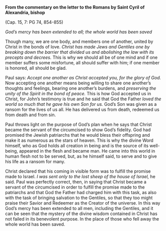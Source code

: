 

**From the commentary on the letter to the Romans by Saint Cyril of Alexandria, bishop**

(Cap. 15, 7: PG 74, 854-855)

_God’s mercy has been extended to all; the whole world has been saved_

Though many, we are one body, and members one of another, united by Christ in the bonds of love. _Christ has made Jews and Gentiles one by breaking down the barrier that divided us and abolishing the law with its precepts and decrees._ This is why we should all be of one mind and if one member suffers some misfortune, all should suffer with him; if one member is honored, all should be glad.

Paul says: _Accept one another as Christ accepted you, for the glory of God._ Now accepting one another means being willing to share one another’s thoughts and feelings, bearing one another’s burdens, and _preserving the unity of the Spirit in the bond of peace._ This is how God accepted us in Christ, for John’s testimony is true and he said that God the Father _loved the world so much that he gave his own Son for us._ God’s Son was given as a ransom for the lives of us all. He has delivered us from death, redeemed us from death and from sin.

Paul throws light on the purpose of God’s plan when he says that Christ became the servant of the circumcised to show God’s fidelity. God had promised the Jewish patriarchs that he would bless their offspring and make it as numerous as the stars of heaven. This is why the divine Word himself, who as God holds all creation in being and is the source of its well-being, appeared in the flesh and became man. He came into this world in human flesh not to be served, but, as he himself said, to serve and to give his life as a ransom for many.

Christ declared that his coming in visible form was to fulfill the promise made to Israel. _I was sent only to the lost sheep of the house of Israel,_ he said. Paul was perfectly correct, then, in saying that Christ became a servant of the circumcised in order to fulfill the promise made to the patriarchs and that God the Father had charged him with this task, as also with the task of bringing salvation to the Gentiles, so that they too might praise their Savior and Redeemer as the Creator of the universe. In this way God’s mercy has been extended to all men, including the Gentiles, and it can be seen that the mystery of the divine wisdom contained in Christ has not failed in its benevolent purpose. In the place of those who fell away the whole world has been saved.

